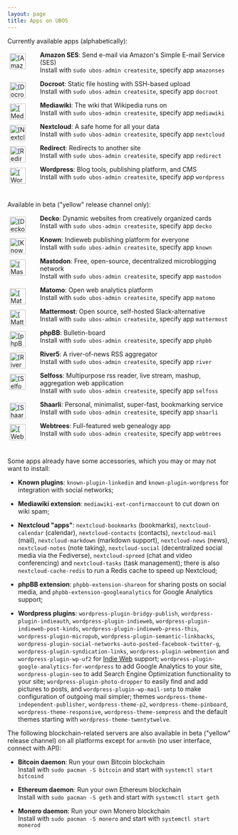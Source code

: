```yaml
---
layout: page
title: Apps on UBOS
---
```


Currently available apps (alphabetically):

<img src="/images/amazonses-72x72.png" alt="[Amazon SES]" style="float: left; width: 36px; margin: 5px 32px 0 5px">

   **Amazon SES**: Send e-mail via Amazon's Simple E-mail Service (SES)<br>
   Install with `sudo ubos-admin createsite`, specify app `amazonses`<br>

<img src="/images/docroot-72x72.png" alt="[Docroot]" style="float: left; width: 36px; margin: 5px 32px 0 5px">

   **Docroot**: Static file hosting with SSH-based upload<br>
   Install with `sudo ubos-admin createsite`, specify app `docroot`<br>

<img src="/images/mediawiki-72x72.png" alt="[Mediawiki]" style="float: left; width: 36px; margin: 5px 32px 0 5px">

   **Mediawiki**: The wiki that Wikipedia runs on<br>
   Install with `sudo ubos-admin createsite`, specify app `mediawiki`

<img src="/images/nextcloud-72x72.png" alt="[Nextcloud]" style="float: left; width: 36px; margin: 5px 32px 0 5px">

   **Nextcloud**: A safe home for all your data<br>
   Install with `sudo ubos-admin createsite`, specify app `nextcloud`

<img src="/images/redirect-72x72.png" alt="[Redirect]" style="float: left; width: 36px; margin: 5px 32px 0 5px">

   **Redirect**: Redirects to another site<br>
   Install with `sudo ubos-admin createsite`, specify app `redirect`

<img src="/images/wordpress-72x72.png" alt="[Wordpress]" style="float: left; width: 36px; margin: 5px 32px 0 5px">

   **Wordpress**: Blog tools, publishing platform, and CMS<br>
   Install with `sudo ubos-admin createsite`, specify app `wordpress`

<br>

Available in beta ("yellow" release channel only):

<img src="/images/decko-72x72.png" alt="[Decko]" style="float: left; width: 36px; margin: 5px 32px 0 5px">

   **Decko**: Dynamic websites from creatively organized cards<br>
   Install with `sudo ubos-admin createsite`, specify app `decko`

<img src="/images/known-72x72.png" alt="[Known]" style="float: left; width: 36px; margin: 5px 32px 0 5px">

   **Known**: Indieweb publishing platform for everyone<br>
   Install with `sudo ubos-admin createsite`, specify app `known`

<img src="/images/mastodon-72x72.png" alt="[Mastodon]" style="float: left; width: 36px; margin: 5px 32px 0 5px">

   **Mastodon**: Free, open-source, decentralized microblogging network<br>
   Install with `sudo ubos-admin createsite`, specify app `mastodon`

<img src="/images/matomo-72x72.png" alt="[Matomo]" style="float: left; width: 36px; margin: 5px 32px 0 5px">

   **Matomo**: Open web analytics platform<br>
   Install with `sudo ubos-admin createsite`, specify app `matomo`

<img src="/images/mattermost-72x72.png" alt="[Mattermost]" style="float: left; width: 36px; margin: 5px 32px 0 5px">

   **Mattermost**: Open source, self-hosted Slack-alternative<br>
   Install with `sudo ubos-admin createsite`, specify app `mattermost`

<img src="/images/phpbb-72x72.png" alt="[phpBB]" style="float: left; width: 36px; margin: 5px 32px 0 5px">

   **phpBB**: Bulletin-board<br>
   Install with `sudo ubos-admin createsite`, specify app `phpbb`

<img src="/images/river-72x72.png" alt="[River5]" style="float: left; width: 36px; margin: 5px 32px 0 5px">

   **River5**: A river-of-news RSS aggregator<br>
   Install with `sudo ubos-admin createsite`, specify app `river`

<img src="/images/selfoss-72x72.png" alt="[Selfoss]" style="float: left; width: 36px; margin: 5px 32px 0 5px">

   **Selfoss**: Multipurpose rss reader, live stream, mashup, aggregation web application<br>
   Install with `sudo ubos-admin createsite`, specify app `selfoss`

<img src="/images/shaarli-72x72.png" alt="[Shaarli]" style="float: left; width: 36px; margin: 5px 32px 0 5px">

   **Shaarli**: Personal, minimalist, super-fast, bookmarking service<br>
   Install with `sudo ubos-admin createsite`, specify app `shaarli`

<img src="/images/webtrees-72x72.png" alt="[Webtrees]" style="float: left; width: 36px; margin: 5px 32px 0 5px">

   **Webtrees**: Full-featured web genealogy app<br>
   Install with `sudo ubos-admin createsite`, specify app `webtrees`

<br>

Some apps already have some accessories, which you may or may not want to install:

 * **Known plugins**: `known-plugin-linkedin` and `known-plugin-wordpress` for integration with
   social networks;

 * **Mediawiki extension**: `mediawiki-ext-confirmaccount` to cut down on wiki spam;

 * **Nextcloud "apps"**: `nextcloud-bookmarks` (bookmarks),
   `nextcloud-calendar` (calendar), `nextcloud-contacts` (contacts), `nextcloud-mail` (mail),
   `nextcloud-markdown` (markdown support), `nextcloud-news` (news), `nextcloud-notes` (note taking),
   `nextcloud-social` (decentralized social media via the Fediverse), `nextcloud-spreed` (chat and
   video conferencing) and `nextcloud-tasks` (task management); there is also
   `nextcloud-cache-redis` to run a Redis cache to speed up Nextcloud;

 * **phpBB extension**: `phpbb-extension-shareon` for sharing posts on social media, and
   `phpbb-extension-googleanalytics` for Google Analytics support;

 * **Wordpress plugins**: `wordpress-plugin-bridgy-publish`, `wordpress-plugin-indieauth`,
   `wordpress-plugin-indieweb`, `wordpress-plugin-indieweb-post-kinds`,
   `wordpress-plugin-indieweb-press-this`, `wordpress-plugin-micropub`,
   `wordpress-plugin-semantic-linkbacks`,
   `wordpress-plugin-social-networks-auto-posted-facebook-twitter-g`,
   `wordpress-plugin-syndication-links`,
   `wordpress-plugin-webmention` and `wordpress-plugin-wp-uf2` for
   [Indie Web](http://indiewebcamp.com/) support;
   `wordpress-plugin-google-analytics-for-wordpress` to add Google Analytics to your site,
   `wordpress-plugin-seo` to add Search Engine Optimization functionality to your site;
   `wordpress-plugin-photo-dropper` to easily find and add pictures to posts, and
   `wordpress-plugin-wp-mail-smtp` to make configuration of outgoing mail simpler;
   themes `wordpress-theme-independent-publisher`, `wordpress-theme-p2`,
   `wordpress-theme-pinboard`, `wordpress-theme-responsive`, `wordpress-theme-sempress` and
   the default themes starting with `wordpress-theme-twentytwelve`.

The following blockchain-related servers are also available in beta ("yellow" release
channel) on all platforms except for ``armv6h`` (no user interface, connect with API):

* **Bitcoin daemon**: Run your own Bitcoin blockchain<br>
  Install with `sudo pacman -S bitcoin` and start with `systemctl start bitcoind`

* **Ethereum daemon**: Run your own Ethereum blockchain<br>
  Install with `sudo pacman -S geth` and start with `systemctl start geth`

* **Monero daemon**: Run your own Monero blockchain<br>
  Install with `sudo pacman -S monero` and start with `systemctl start monerod`
